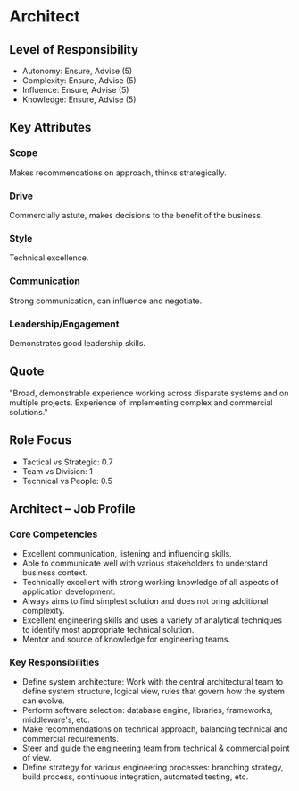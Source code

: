 # Architect

## Level of Responsibility
- Autonomy: Ensure, Advise (5)
- Complexity: Ensure, Advise (5)
- Influence: Ensure, Advise (5)
- Knowledge: Ensure, Advise (5)

## Key Attributes
### Scope
Makes recommendations on approach, thinks strategically.

### Drive
Commercially astute, makes decisions to the benefit of the business.

### Style
Technical excellence.

### Communication
Strong communication, can influence and negotiate.

### Leadership/Engagement
Demonstrates good leadership skills.

## Quote
"Broad, demonstrable experience working across disparate systems and on multiple projects. Experience of implementing complex and commercial solutions."

## Role Focus
- Tactical vs Strategic: 0.7
- Team vs Division: 1
- Technical vs People: 0.5

## Architect – Job Profile

### Core Competencies
- Excellent communication, listening and influencing skills.
- Able to communicate well with various stakeholders to understand business context.
- Technically excellent with strong working knowledge of all aspects of application development.
- Always aims to find simplest solution and does not bring additional complexity.
- Excellent engineering skills and uses a variety of analytical techniques to identify most appropriate technical solution.
- Mentor and source of knowledge for engineering teams.

### Key Responsibilities
- Define system architecture: Work with the central architectural team to define system structure, logical view, rules that govern how the system can evolve.
- Perform software selection: database engine, libraries, frameworks, middleware's, etc.
- Make recommendations on technical approach, balancing technical and commercial requirements.
- Steer and guide the engineering team from technical & commercial point of view.
- Define strategy for various engineering processes: branching strategy, build process, continuous integration, automated testing, etc.
